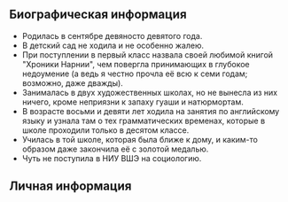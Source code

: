 ## Биографическая информация
+ Родилась в сентябре девяносто девятого года. 
+ В детский сад не ходила и не особенно жалею. 
+ При поступлении в первый класс назвала своей любимой книгой "Хроники Нарнии", чем повергла принимающих в глубокое недоумение (а ведь я честно прочла её всю к семи годам; возможно, даже дважды). 
+ Занималась в двух художественных школах, но не вынесла из них ничего, кроме неприязни к запаху гуаши и натюрмортам. 
+ В возрасте восьми и девяти лет ходила на занятия по английскому языку и узнала там о тех грамматических временах, которые в школе проходили только в десятом классе. 
+ Училась в той школе, которая была ближе к дому, и каким-то образом даже закончила её с золотой медалью. 
+ Чуть не поступила в НИУ ВШЭ на социологию. 

## Личная информация
